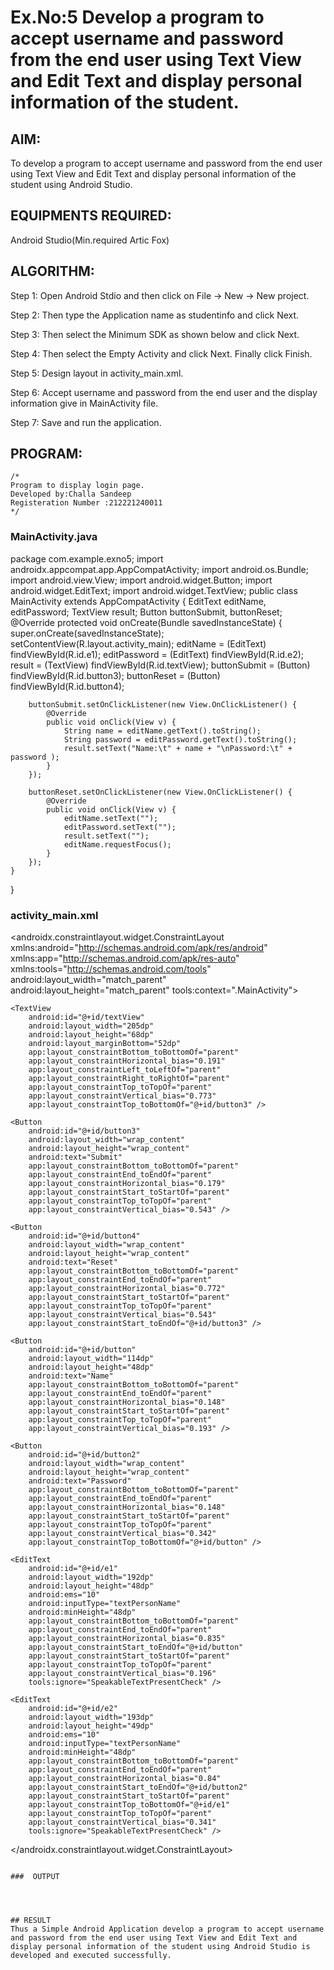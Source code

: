 # Ex.No:5 Develop a program to accept username and password from the end user using Text View and Edit Text and display personal information of the student.


## AIM:

To develop a program to accept username and password from the end user using Text View and Edit Text and display personal information of the student using Android Studio.

## EQUIPMENTS REQUIRED:

Android Studio(Min.required Artic Fox)

## ALGORITHM:

Step 1: Open Android Stdio and then click on File -> New -> New project.

Step 2: Then type the Application name as studentinfo and click Next. 

Step 3: Then select the Minimum SDK as shown below and click Next.

Step 4: Then select the Empty Activity and click Next. Finally click Finish.

Step 5: Design layout in activity_main.xml.

Step 6: Accept username and password from the end user and the display information give in MainActivity file.

Step 7: Save and run the application.

## PROGRAM:
```
/*
Program to display login page.
Developed by:Challa Sandeep
Registeration Number :212221240011
*/
```
### MainActivity.java
package com.example.exno5;
import androidx.appcompat.app.AppCompatActivity;
import android.os.Bundle;
import android.view.View;
import android.widget.Button;
import android.widget.EditText;
import android.widget.TextView;
public class MainActivity extends AppCompatActivity {
    EditText editName, editPassword;
    TextView result;
    Button buttonSubmit, buttonReset;
    @Override
    protected void onCreate(Bundle savedInstanceState) {
        super.onCreate(savedInstanceState);
        setContentView(R.layout.activity_main);
        editName = (EditText) findViewById(R.id.e1);
        editPassword = (EditText) findViewById(R.id.e2);
        result = (TextView) findViewById(R.id.textView);
        buttonSubmit = (Button) findViewById(R.id.button3);
        buttonReset = (Button) findViewById(R.id.button4);

        buttonSubmit.setOnClickListener(new View.OnClickListener() {
            @Override
            public void onClick(View v) {
                String name = editName.getText().toString();
                String password = editPassword.getText().toString();
                result.setText("Name:\t" + name + "\nPassword:\t" + password );
            }
        });

        buttonReset.setOnClickListener(new View.OnClickListener() {
            @Override
            public void onClick(View v) {
                editName.setText("");
                editPassword.setText("");
                result.setText("");
                editName.requestFocus();
            }
        });
    }
}

### activity_main.xml

<?xml version="1.0" encoding="utf-8"?>
<androidx.constraintlayout.widget.ConstraintLayout
    xmlns:android="http://schemas.android.com/apk/res/android"
    xmlns:app="http://schemas.android.com/apk/res-auto"
    xmlns:tools="http://schemas.android.com/tools"
    android:layout_width="match_parent"
    android:layout_height="match_parent"
    tools:context=".MainActivity">

    <TextView
        android:id="@+id/textView"
        android:layout_width="205dp"
        android:layout_height="68dp"
        android:layout_marginBottom="52dp"
        app:layout_constraintBottom_toBottomOf="parent"
        app:layout_constraintHorizontal_bias="0.191"
        app:layout_constraintLeft_toLeftOf="parent"
        app:layout_constraintRight_toRightOf="parent"
        app:layout_constraintTop_toTopOf="parent"
        app:layout_constraintVertical_bias="0.773"
        app:layout_constraintTop_toBottomOf="@+id/button3" />

    <Button
        android:id="@+id/button3"
        android:layout_width="wrap_content"
        android:layout_height="wrap_content"
        android:text="Submit"
        app:layout_constraintBottom_toBottomOf="parent"
        app:layout_constraintEnd_toEndOf="parent"
        app:layout_constraintHorizontal_bias="0.179"
        app:layout_constraintStart_toStartOf="parent"
        app:layout_constraintTop_toTopOf="parent"
        app:layout_constraintVertical_bias="0.543" />

    <Button
        android:id="@+id/button4"
        android:layout_width="wrap_content"
        android:layout_height="wrap_content"
        android:text="Reset"
        app:layout_constraintBottom_toBottomOf="parent"
        app:layout_constraintEnd_toEndOf="parent"
        app:layout_constraintHorizontal_bias="0.772"
        app:layout_constraintStart_toStartOf="parent"
        app:layout_constraintTop_toTopOf="parent"
        app:layout_constraintVertical_bias="0.543"
        app:layout_constraintStart_toEndOf="@+id/button3" />

    <Button
        android:id="@+id/button"
        android:layout_width="114dp"
        android:layout_height="48dp"
        android:text="Name"
        app:layout_constraintBottom_toBottomOf="parent"
        app:layout_constraintEnd_toEndOf="parent"
        app:layout_constraintHorizontal_bias="0.148"
        app:layout_constraintStart_toStartOf="parent"
        app:layout_constraintTop_toTopOf="parent"
        app:layout_constraintVertical_bias="0.193" />

    <Button
        android:id="@+id/button2"
        android:layout_width="wrap_content"
        android:layout_height="wrap_content"
        android:text="Password"
        app:layout_constraintBottom_toBottomOf="parent"
        app:layout_constraintEnd_toEndOf="parent"
        app:layout_constraintHorizontal_bias="0.148"
        app:layout_constraintStart_toStartOf="parent"
        app:layout_constraintTop_toTopOf="parent"
        app:layout_constraintVertical_bias="0.342"
        app:layout_constraintTop_toBottomOf="@+id/button" />

    <EditText
        android:id="@+id/e1"
        android:layout_width="192dp"
        android:layout_height="48dp"
        android:ems="10"
        android:inputType="textPersonName"
        android:minHeight="48dp"
        app:layout_constraintBottom_toBottomOf="parent"
        app:layout_constraintEnd_toEndOf="parent"
        app:layout_constraintHorizontal_bias="0.835"
        app:layout_constraintStart_toEndOf="@+id/button"
        app:layout_constraintStart_toStartOf="parent"
        app:layout_constraintTop_toTopOf="parent"
        app:layout_constraintVertical_bias="0.196"
        tools:ignore="SpeakableTextPresentCheck" />

    <EditText
        android:id="@+id/e2"
        android:layout_width="193dp"
        android:layout_height="49dp"
        android:ems="10"
        android:inputType="textPersonName"
        android:minHeight="48dp"
        app:layout_constraintBottom_toBottomOf="parent"
        app:layout_constraintEnd_toEndOf="parent"
        app:layout_constraintHorizontal_bias="0.84"
        app:layout_constraintStart_toEndOf="@+id/button2"
        app:layout_constraintStart_toStartOf="parent"
        app:layout_constraintTop_toBottomOf="@+id/e1"
        app:layout_constraintTop_toTopOf="parent"
        app:layout_constraintVertical_bias="0.341"
        tools:ignore="SpeakableTextPresentCheck" />

</androidx.constraintlayout.widget.ConstraintLayout>
```

###  OUTPUT




## RESULT
Thus a Simple Android Application develop a program to accept username and password from the end user using Text View and Edit Text and display personal information of the student using Android Studio is developed and executed successfully.
